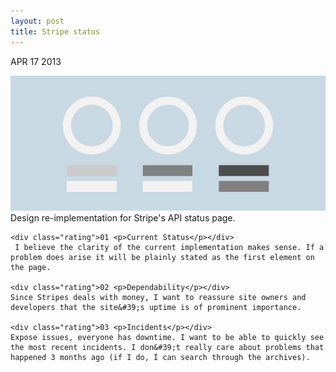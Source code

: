 ```yaml
---
layout: post
title: Stripe status
---
```


<p class="date">APR 17 <span>2013</span></p>
<img src="images/stripe.jpg">

<div class="post-content">
Design re-implementation for Stripe's API status page.

    <div class="rating">01 <p>Current Status</p></div>
     I believe the clarity of the current implementation makes sense. If a problem does arise it will be plainly stated as the first element on the page.
    
    <div class="rating">02 <p>Dependability</p></div>
    Since Stripes deals with money, I want to reassure site owners and developers that the site&#39;s uptime is of prominent importance.
    
    <div class="rating">03 <p>Incidents</p></div>
    Expose issues, everyone has downtime. I want to be able to quickly see the most recent incidents. I don&#39;t really care about problems that happened 3 months ago (if I do, I can search through the archives).

</div>